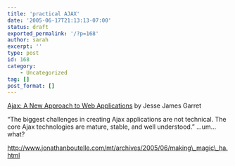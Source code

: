 ```yaml
---
title: 'practical AJAX'
date: '2005-06-17T21:13:13-07:00'
status: draft
exported_permalink: '/?p=168'
author: sarah
excerpt: ''
type: post
id: 168
category:
    - Uncategorized
tag: []
post_format: []
---
```

[Ajax: A New Approach to Web Applications](http://www.adaptivepath.com/publications/essays/archives/000385.php) by Jesse James Garret

“The biggest challenges in creating Ajax applications are not technical. The core Ajax technologies are mature, stable, and well understood.” …um… what?

http://www.jonathanboutelle.com/mt/archives/2005/06/making\_magic\_ha.html